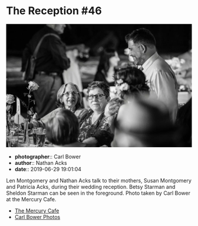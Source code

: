 # The Reception #46

![Len Montgomery and Nathan Acks talk to their mothers](assets/2019-06-29-set-3-the-reception-46.webp)

* **photographer**:: Carl Bower  
* **author**:: Nathan Acks  
* **date**:: 2019-06-29 19:01:04

Len Montgomery and Nathan Acks talk to their mothers, Susan Montgomery and Patricia Acks, during their wedding reception. Betsy Starman and Sheldon Starman can be seen in the foreground. Photo taken by Carl Bower at the Mercury Cafe.

* [The Mercury Cafe](http://mercurycafe.com)
* [Carl Bower Photos](https://carlbowerphotos.com)
